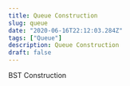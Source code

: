 ```yaml
---
title: Queue Construction
slug: queue
date: "2020-06-16T22:12:03.284Z"
tags: ["Queue"]
description: Queue Construction
draft: false
---
```


BST Construction